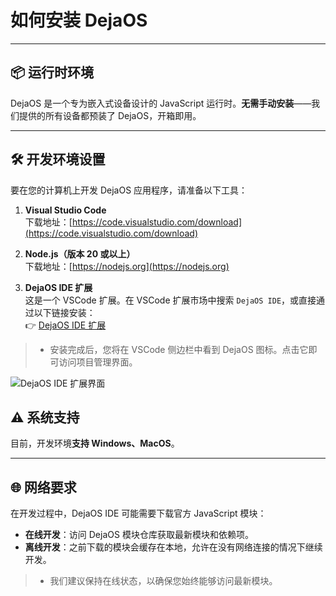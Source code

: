 # 如何安装 DejaOS

---

## 📦 运行时环境

DejaOS 是一个专为嵌入式设备设计的 JavaScript 运行时。**无需手动安装**——我们提供的所有设备都预装了 DejaOS，开箱即用。

---

## 🛠️ 开发环境设置

要在您的计算机上开发 DejaOS 应用程序，请准备以下工具：

1. **Visual Studio Code**  
   下载地址：[https://code.visualstudio.com/download](https://code.visualstudio.com/download)

2. **Node.js（版本 20 或以上）**  
   下载地址：[https://nodejs.org](https://nodejs.org)

3. **DejaOS IDE 扩展**  
   这是一个 VSCode 扩展。在 VSCode 扩展市场中搜索 `DejaOS IDE`，或直接通过以下链接安装：  
   👉 [DejaOS IDE 扩展](https://marketplace.visualstudio.com/items?itemName=dxide.dxide)

> - 安装完成后，您将在 VSCode 侧边栏中看到 DejaOS 图标。点击它即可访问项目管理界面。

![DejaOS IDE 扩展界面](/img/dxide.png)

## ⚠️ 系统支持

目前，开发环境**支持 Windows、MacOS**。

---

## 🌐 网络要求

在开发过程中，DejaOS IDE 可能需要下载官方 JavaScript 模块：

- **在线开发**：访问 DejaOS 模块仓库获取最新模块和依赖项。
- **离线开发**：之前下载的模块会缓存在本地，允许在没有网络连接的情况下继续开发。

> - 我们建议保持在线状态，以确保您始终能够访问最新模块。